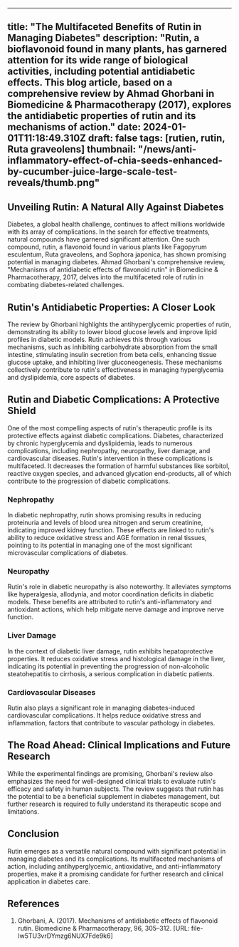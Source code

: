 
---
title: "The Multifaceted Benefits of Rutin in Managing Diabetes"
description: "Rutin, a bioflavonoid found in many plants, has garnered attention for its wide range of biological activities, including potential antidiabetic effects. This blog article, based on a comprehensive review by Ahmad Ghorbani in Biomedicine & Pharmacotherapy (2017), explores the antidiabetic properties of rutin and its mechanisms of action."
date: 2024-01-01T11:18:49.310Z
draft: false
tags: [rutien, rutin, Ruta graveolens]
thumbnail: "/news/anti-inflammatory-effect-of-chia-seeds-enhanced-by-cucumber-juice-large-scale-test-reveals/thumb.png"
---


## Unveiling Rutin: A Natural Ally Against Diabetes

Diabetes, a global health challenge, continues to affect millions worldwide with its array of complications. In the search for effective treatments, natural compounds have garnered significant attention. One such compound, rutin, a flavonoid found in various plants like Fagopyrum esculentum, Ruta graveolens, and Sophora japonica, has shown promising potential in managing diabetes. Ahmad Ghorbani's comprehensive review, "Mechanisms of antidiabetic effects of flavonoid rutin" in Biomedicine & Pharmacotherapy, 2017, delves into the multifaceted role of rutin in combating diabetes-related challenges.

## Rutin's Antidiabetic Properties: A Closer Look

The review by Ghorbani highlights the antihyperglycemic properties of rutin, demonstrating its ability to lower blood glucose levels and improve lipid profiles in diabetic models. Rutin achieves this through various mechanisms, such as inhibiting carbohydrate absorption from the small intestine, stimulating insulin secretion from beta cells, enhancing tissue glucose uptake, and inhibiting liver gluconeogenesis. These mechanisms collectively contribute to rutin's effectiveness in managing hyperglycemia and dyslipidemia, core aspects of diabetes.

## Rutin and Diabetic Complications: A Protective Shield

One of the most compelling aspects of rutin's therapeutic profile is its protective effects against diabetic complications. Diabetes, characterized by chronic hyperglycemia and dyslipidemia, leads to numerous complications, including nephropathy, neuropathy, liver damage, and cardiovascular diseases. Rutin's intervention in these complications is multifaceted. It decreases the formation of harmful substances like sorbitol, reactive oxygen species, and advanced glycation end-products, all of which contribute to the progression of diabetic complications.

### Nephropathy
In diabetic nephropathy, rutin shows promising results in reducing proteinuria and levels of blood urea nitrogen and serum creatinine, indicating improved kidney function. These effects are linked to rutin's ability to reduce oxidative stress and AGE formation in renal tissues, pointing to its potential in managing one of the most significant microvascular complications of diabetes.

### Neuropathy
Rutin's role in diabetic neuropathy is also noteworthy. It alleviates symptoms like hyperalgesia, allodynia, and motor coordination deficits in diabetic models. These benefits are attributed to rutin's anti-inflammatory and antioxidant actions, which help mitigate nerve damage and improve nerve function.

### Liver Damage
In the context of diabetic liver damage, rutin exhibits hepatoprotective properties. It reduces oxidative stress and histological damage in the liver, indicating its potential in preventing the progression of non-alcoholic steatohepatitis to cirrhosis, a serious complication in diabetic patients.

### Cardiovascular Diseases
Rutin also plays a significant role in managing diabetes-induced cardiovascular complications. It helps reduce oxidative stress and inflammation, factors that contribute to vascular pathology in diabetes.

## The Road Ahead: Clinical Implications and Future Research

While the experimental findings are promising, Ghorbani's review also emphasizes the need for well-designed clinical trials to evaluate rutin's efficacy and safety in human subjects. The review suggests that rutin has the potential to be a beneficial supplement in diabetes management, but further research is required to fully understand its therapeutic scope and limitations.

## Conclusion

Rutin emerges as a versatile natural compound with significant potential in managing diabetes and its complications. Its multifaceted mechanisms of action, including antihyperglycemic, antioxidative, and anti-inflammatory properties, make it a promising candidate for further research and clinical application in diabetes care.

## References
1. Ghorbani, A. (2017). Mechanisms of antidiabetic effects of flavonoid rutin. Biomedicine & Pharmacotherapy, 96, 305–312. [URL: file-lw5TU3vrDYmzg6NUX7Fde9k6]